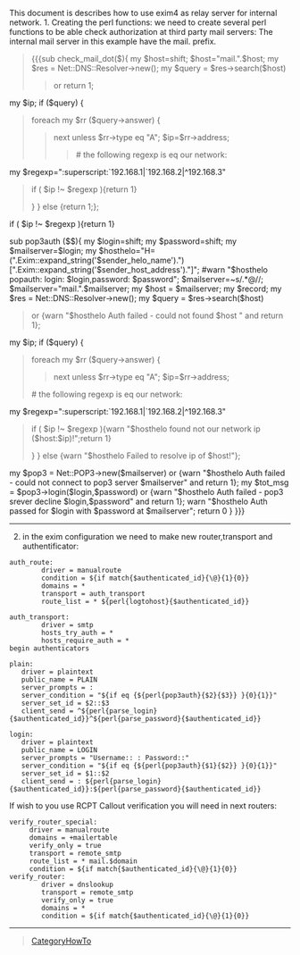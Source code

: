 This document is describes how to use exim4 as relay server for internal
network. 1. Creating the perl functions: we need to create several perl
functions to be able check authorization at third party mail servers:
The internal mail server in this example have the mail. prefix.

> {{{sub check\_mail\_dot(\$){ my \$host=shift; \$host="mail.".\$host;
> my \$res = Net::DNS::Resolver-\>new(); my \$query =
> \$res-\>search(\$host)
>
> > or return 1;

my \$ip; if (\$query) {

> foreach my \$rr (\$query-\>answer) {
>
> > next unless \$rr-\>type eq "A"; \$ip=\$rr-\>address;
> >
> > > \# the following regexp is eq our network:

my \$regexp=":superscript:\`192.168.1|\`192.168.2|\^192.168.3"

> if ( \$ip !\~ \$regexp ){return 1}
>
> } } else {return 1;};

if ( \$ip !\~ \$regexp ){return 1}

sub pop3auth (\$\$){ my \$login=shift; my \$password=shift; my
\$mailserver=\$login; my
\$hosthelo="H=(".Exim::expand\_string('\$sender\_helo\_name').")
[".Exim::expand\_string('\$sender\_host\_address')."]"; \#warn
"\$hosthelo popauth: login: \$login,password: \$password";
\$mailserver=\~s/.\*@//; \$mailserver="mail.".\$mailserver; my \$host =
\$mailserver; my \$record; my \$res = Net::DNS::Resolver-\>new(); my
\$query = \$res-\>search(\$host)

> or {warn "\$hosthelo Auth failed - could not found \$host " and return
> 1};

my \$ip; if (\$query) {

> foreach my \$rr (\$query-\>answer) {
>
> > next unless \$rr-\>type eq "A"; \$ip=\$rr-\>address;
>
> \# the following regexp is eq our network:

my \$regexp=":superscript:\`192.168.1|\`192.168.2|\^192.168.3"

> if ( \$ip !\~ \$regexp ){warn "\$hosthelo found not our network ip
> (\$host:\$ip)!";return 1}
>
> } } else {warn "\$hosthelo Failed to resolve ip of \$host!"};

my \$pop3 = Net::POP3-\>new(\$mailserver) or {warn "\$hosthelo Auth
failed - could not connect to pop3 server \$mailserver" and return 1};
my \$tot\_msg = \$pop3-\>login(\$login,\$password) or {warn "\$hosthelo
Auth failed - pop3 srever decline \$login,\$password" and return 1};
warn "\$hosthelo Auth passed for \$login with \$password at
\$mailserver"; return 0 } }}}

* * * * *

2.  in the exim configuration we need to make new router,transport and
    authentificator:

<!-- -->

    auth_route:
            driver = manualroute
            condition = ${if match{$authenticated_id}{\@}{1}{0}}
            domains = *
            transport = auth_transport
            route_list = * ${perl{logtohost}{$authenticated_id}}

    auth_transport:
            driver = smtp
            hosts_try_auth = *
            hosts_require_auth = *
    begin authenticators

    plain:
       driver = plaintext
       public_name = PLAIN
       server_prompts = :
       server_condition = "${if eq {${perl{pop3auth}{$2}{$3}} }{0}{1}}"
       server_set_id = $2::$3
       client_send = ^${perl{parse_login}{$authenticated_id}}^${perl{parse_password}{$authenticated_id}}

    login:
       driver = plaintext
       public_name = LOGIN
       server_prompts = "Username:: : Password::"
       server_condition = "${if eq {${perl{pop3auth}{$1}{$2}} }{0}{1}}"
       server_set_id = $1::$2
       client_send = : ${perl{parse_login}{$authenticated_id}}:${perl{parse_password}{$authenticated_id}}

If wish to you use RCPT Callout verification you will need in next
routers:

    verify_router_special:
         driver = manualroute
         domains = +mailertable
         verify_only = true
         transport = remote_smtp
         route_list = * mail.$domain
         condition = ${if match{$authenticated_id}{\@}{1}{0}}
    verify_router:
            driver = dnslookup
            transport = remote_smtp
            verify_only = true
            domains = *
            condition = ${if match{$authenticated_id}{\@}{1}{0}}

* * * * *

> [CategoryHowTo](CategoryHowTo)
